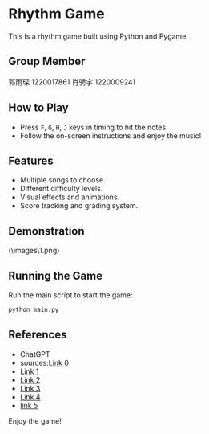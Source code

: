 # Rhythm Game

This is a rhythm game built using Python and Pygame.

## Group Member

郭雨琛 1220017861
肖骋宇 1220009241

## How to Play

- Press `F`, `G`, `H`, `J` keys in timing to hit the notes.
- Follow the on-screen instructions and enjoy the music!

## Features

- Multiple songs to choose.
- Different difficulty levels.
- Visual effects and animations.
- Score tracking and grading system.

## Demonstration
(\images\1.png)


## Running the Game

Run the main script to start the game:
```sh
python main.py
```

## References
- ChatGPT
- sources:[Link 0](https://soundcloud.com/)
- [Link 1](https://github.com/PrintedLove/Python-pygame-Game-4-Beats)
- [Link 2](https://github.com/Failzuma/JustAsPlanned)
- [Link 3](https://github.com/6unpk/BLUE)
- [Link 4](https://github.com/blueSparrow2000/RhythmGame)
- [link 5](https://github.com/FunkinCrew/Funkin)
  
Enjoy the game!


